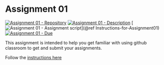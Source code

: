 # Assignment 01

[![Assignment 01 - Repository](https://img.shields.io/badge/Assignment01-Repository-blue?style=for-the-badge&logo=open%20badges)](https://classroom.github.com/a/jOe6EhXJ)
[![Assignment 01 - Description](https://img.shields.io/badge/Assignment01-Description-blue?style=for-the-badge)](https://wellesley-bisc195.github.io/BISC195.jl/stable/Lesson1/4_Assignment01/)
[![Assignment 01 - Assignment script](https://img.shields.io/badge/Assignment01-Script-blue?style=for-the-badge)](@ref Instructions-for-Assignment01)
[![Assignment 01 - Due](https://img.shields.io/badge/Due-6%2F11-orange?style=for-the-badge)](https://wellesley-bisc195.github.io/BISC195.jl/stable/Lesson1/4_Assignment01/)

This assignment is intended to help you get familiar with
using github classroom to get and submit your assignments.

Follow the [instructions here](https://wellesley-bisc195.github.io/BISC195.jl/stable/Lesson1/4_Assignment01/)